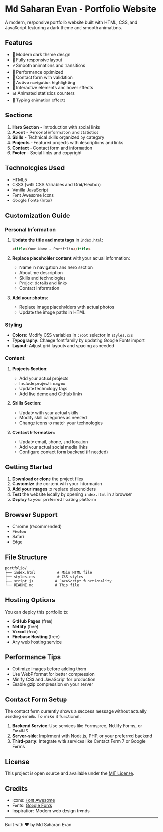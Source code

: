# Md Saharan Evan - Portfolio Website

A modern, responsive portfolio website built with HTML, CSS, and JavaScript featuring a dark theme and smooth animations.

## Features

- 🎨 Modern dark theme design
- 📱 Fully responsive layout
- ⚡ Smooth animations and transitions
- 🚀 Performance optimized
- 📧 Contact form with validation
- 🎯 Active navigation highlighting
- 💫 Interactive elements and hover effects
- 📊 Animated statistics counters
- 🌟 Typing animation effects

## Sections

1. **Hero Section** - Introduction with social links
2. **About** - Personal information and statistics
3. **Skills** - Technical skills organized by category
4. **Projects** - Featured projects with descriptions and links
5. **Contact** - Contact form and information
6. **Footer** - Social links and copyright

## Technologies Used

- HTML5
- CSS3 (with CSS Variables and Grid/Flexbox)
- Vanilla JavaScript
- Font Awesome Icons
- Google Fonts (Inter)

## Customization Guide

### Personal Information

1. **Update the title and meta tags** in `index.html`:

   ```html
   <title>Your Name - Portfolio</title>
   ```

2. **Replace placeholder content** with your actual information:
   - Name in navigation and hero section
   - About me description
   - Skills and technologies
   - Project details and links
   - Contact information

3. **Add your photos**:
   - Replace image placeholders with actual photos
   - Update the image paths in HTML

### Styling

- **Colors**: Modify CSS variables in `:root` selector in `styles.css`
- **Typography**: Change font family by updating Google Fonts import
- **Layout**: Adjust grid layouts and spacing as needed

### Content

1. **Projects Section**:
   - Add your actual projects
   - Include project images
   - Update technology tags
   - Add live demo and GitHub links

2. **Skills Section**:
   - Update with your actual skills
   - Modify skill categories as needed
   - Change icons to match your technologies

3. **Contact Information**:
   - Update email, phone, and location
   - Add your actual social media links
   - Configure contact form backend (if needed)

## Getting Started

1. **Download or clone** the project files
2. **Customize** the content with your information
3. **Add your images** to replace placeholders
4. **Test** the website locally by opening `index.html` in a browser
5. **Deploy** to your preferred hosting platform

## Browser Support

- Chrome (recommended)
- Firefox
- Safari
- Edge

## File Structure

```text
portfolio/
├── index.html          # Main HTML file
├── styles.css          # CSS styles
├── script.js          # JavaScript functionality
└── README.md          # This file
```

## Hosting Options

You can deploy this portfolio to:

- **GitHub Pages** (free)
- **Netlify** (free)
- **Vercel** (free)
- **Firebase Hosting** (free)
- Any web hosting service

## Performance Tips

- Optimize images before adding them
- Use WebP format for better compression
- Minify CSS and JavaScript for production
- Enable gzip compression on your server

## Contact Form Setup

The contact form currently shows a success message without actually sending emails. To make it functional:

1. **Backend Service**: Use services like Formspree, Netlify Forms, or EmailJS
2. **Server-side**: Implement with Node.js, PHP, or your preferred backend
3. **Third-party**: Integrate with services like Contact Form 7 or Google Forms

## License

This project is open source and available under the [MIT License](LICENSE).

## Credits

- Icons: [Font Awesome](https://fontawesome.com/)
- Fonts: [Google Fonts](https://fonts.google.com/)
- Inspiration: Modern web design trends

---

Built with ❤️ by Md Saharan Evan
